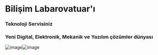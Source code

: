 # Bilişim Labarovatuar'ı
### Teknoloji Servisiniz
### Yeni Digital, Elektronik, Mekanik ve Yazılım çözümler dünyası
![image](https://github.com/Teknik24/Web/assets/151061166/789a155b-95bb-46d0-aefe-2e7bfda30061)![image](https://github.com/Teknik24/Web/assets/151061166/52bbf32c-22d1-4108-bcb9-67bb484aac7e)


